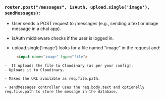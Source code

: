 ### `router.post("/messages", isAuth, upload.single('image'), sendMessages)`:

- User sends a POST request to /messages (e.g., sending a text or image message in a chat app).

- isAuth middleware checks if the user is logged in.

- upload.single('image') looks for a file named "image" in the request and:

  ``` html 
    <input name="image" type="file">
 ``` 
-  It uploads the file to Cloudinary (as per your config).
- Uploads it to Cloudinary.

- Makes the URL available as req.file.path.

- sendMessages controller uses the req.body.text and optionally req.file.path to store the message in the database.